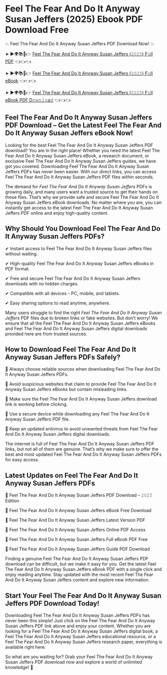 # Feel The Fear And Do It Anyway Susan Jeffers (2025) Ebook PDF Download Free

💥 Feel The Fear And Do It Anyway Susan Jeffers PDF Download Now! 💥

➤ ►🌍📚📱👉 [Feel The Fear And Do It Anyway Susan Jeffers (𝟸𝟶𝟸𝟻) F𝚞ll PDF](https://getpdf.xyz/feel-the-fear-and-do-it-anyway-susan-jeffers) 👈👈👈


➤ ►🌍📚📱👉 [Feel The Fear And Do It Anyway Susan Jeffers (𝟸𝟶𝟸𝟻) F𝚞ll eBook](https://getpdf.xyz/feel-the-fear-and-do-it-anyway-susan-jeffers) 👈👈👈


➤ ►🌍📚📱👉 [Feel The Fear And Do It Anyway Susan Jeffers (𝟸𝟶𝟸𝟻) F𝚞ll eBook PDF D𝚘𝚠𝚗𝚕𝚘a𝚍](https://getpdf.xyz/feel-the-fear-and-do-it-anyway-susan-jeffers) 👈👈👈


## Feel The Fear And Do It Anyway Susan Jeffers PDF Download – Get the Latest Feel The Fear And Do It Anyway Susan Jeffers eBook Now!

Looking for the best Feel The Fear And Do It Anyway Susan Jeffers PDF download? You are in the right place! Whether you need the latest Feel The Fear And Do It Anyway Susan Jeffers eBook, a research document, or exclusive Feel The Fear And Do It Anyway Susan Jeffers guides, we have got you covered. Downloading Feel The Fear And Do It Anyway Susan Jeffers PDFs has never been easier. With our direct links, you can access Feel The Fear And Do It Anyway Susan Jeffers PDF files within seconds.

The demand for *Feel The Fear And Do It Anyway Susan Jeffers* PDFs is growing daily, and many users want a trusted source to get their hands on these files. That’s why we provide safe and secure Feel The Fear And Do It Anyway Susan Jeffers eBook downloads. No matter where you are, you can instantly get access to the latest Feel The Fear And Do It Anyway Susan Jeffers PDF online and enjoy high-quality content.

## Why Should You Download Feel The Fear And Do It Anyway Susan Jeffers PDFs?

✔ Instant access to Feel The Fear And Do It Anyway Susan Jeffers files without waiting.

✔ High-quality Feel The Fear And Do It Anyway Susan Jeffers eBooks in PDF format.

✔ Free and secure Feel The Fear And Do It Anyway Susan Jeffers downloads with no hidden charges.

✔ Compatible with all devices – PC, mobile, and tablets.

✔ Easy sharing options to read anytime, anywhere.

Many users struggle to find the right *Feel The Fear And Do It Anyway Susan Jeffers* PDF files due to broken links or fake websites. But don’t worry! We ensure that all the Feel The Fear And Do It Anyway Susan Jeffers eBooks and Feel The Fear And Do It Anyway Susan Jeffers digital downloads provided here are from trusted sources.

## How to Download Feel The Fear And Do It Anyway Susan Jeffers PDFs Safely?

📌 Always choose reliable sources when downloading Feel The Fear And Do It Anyway Susan Jeffers PDFs.

📌 Avoid suspicious websites that claim to provide Feel The Fear And Do It Anyway Susan Jeffers eBooks but contain misleading links.

📌 Make sure the Feel The Fear And Do It Anyway Susan Jeffers download link is working before clicking.

📌 Use a secure device while downloading any Feel The Fear And Do It Anyway Susan Jeffers PDF file.

📌 Keep an updated antivirus to avoid unwanted threats from Feel The Fear And Do It Anyway Susan Jeffers digital downloads.

The internet is full of Feel The Fear And Do It Anyway Susan Jeffers PDF links, but not all of them are genuine. That’s why we make sure to offer the best and most updated Feel The Fear And Do It Anyway Susan Jeffers PDFs for easy access.

## Latest Updates on Feel The Fear And Do It Anyway Susan Jeffers PDFs

🔹 Feel The Fear And Do It Anyway Susan Jeffers PDF Download – 𝟸𝟶𝟸𝟻 Edition

🔹 Feel The Fear And Do It Anyway Susan Jeffers eBook Free Download

🔹 Feel The Fear And Do It Anyway Susan Jeffers Latest Version PDF

🔹 Feel The Fear And Do It Anyway Susan Jeffers Online PDF Access

🔹 Feel The Fear And Do It Anyway Susan Jeffers Full eBook PDF Free

🔹 Feel The Fear And Do It Anyway Susan Jeffers Guide PDF Download

Finding a genuine Feel The Fear And Do It Anyway Susan Jeffers PDF download can be difficult, but we make it easy for you. Get the latest Feel The Fear And Do It Anyway Susan Jeffers eBook PDF with a single click and enjoy reading anytime. Stay updated with the most recent Feel The Fear And Do It Anyway Susan Jeffers content and explore new information.

## Start Your Feel The Fear And Do It Anyway Susan Jeffers PDF Download Today!

Downloading Feel The Fear And Do It Anyway Susan Jeffers PDFs has never been this simple! Just click on the Feel The Fear And Do It Anyway Susan Jeffers PDF link above and enjoy your content. Whether you are looking for a Feel The Fear And Do It Anyway Susan Jeffers digital book, a Feel The Fear And Do It Anyway Susan Jeffers educational resource, or a Feel The Fear And Do It Anyway Susan Jeffers research paper, everything is available right here.

So what are you waiting for? Grab your Feel The Fear And Do It Anyway Susan Jeffers PDF download now and explore a world of unlimited knowledge! 🚀